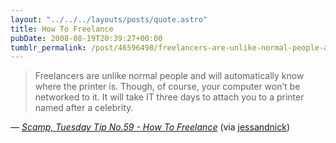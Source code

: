 ```yaml
---
layout: "../../../layouts/posts/quote.astro"
title: How To Freelance
pubDate: 2008-08-19T20:39:27+00:00
tumblr_permalink: /post/46596498/freelancers-are-unlike-normal-people-and-will
---
```


> Freelancers are unlike normal people and will automatically know where the printer is. Though, of course, your computer won&rsquo;t be networked to it. It will take IT three days to attach you to a printer named after a celebrity.

— <cite>[Scamp, _Tuesday Tip No.59 - How To Freelance_](http://scampblog.blogspot.com/2008/08/tuesday-tip-no59-how-to-freelance.html)</cite> (via [jessandnick](http://tumblr.nickandjess.co.uk/))
